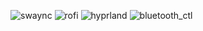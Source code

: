 ![swaync](https://github.com/SsubezZ/hyprland-dots/assets/119054422/1e7789c3-8294-4edd-bb45-f61a54b587b9)
![rofi](https://github.com/SsubezZ/hyprland-dots/assets/119054422/fb023b42-df5a-41f3-9510-9191282ec0fe)
![hyprland](https://github.com/SsubezZ/hyprland-dots/assets/119054422/9ed918c4-a171-4d61-a249-5ef684339992)
![bluetooth_ctl](https://github.com/SsubezZ/hyprland-dots/assets/119054422/1fdb7077-7842-4306-a1dd-c46df55c1839)

